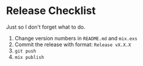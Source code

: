 # Release Checklist

Just so I don't forget what to do.

1. Change version numbers in `README.md` and `mix.exs`
2. Commit the release with format: `Release vX.X.X`
3. `git push`
4. `mix publish`

